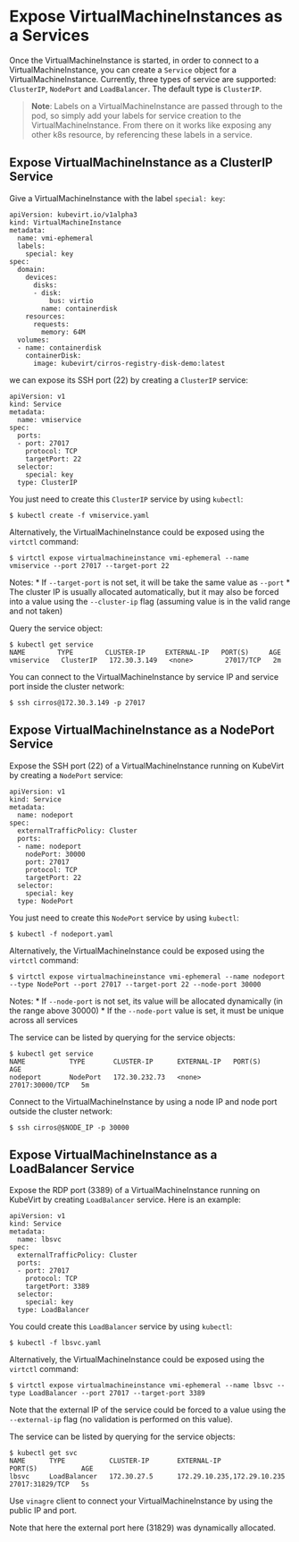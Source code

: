 # Expose VirtualMachineInstances as a Services

Once the VirtualMachineInstance is started, in order to connect to a
VirtualMachineInstance, you can create a `Service` object for a
VirtualMachineInstance. Currently, three types of service are supported:
`ClusterIP`, `NodePort` and `LoadBalancer`. The default type is
`ClusterIP`.

> **Note**: Labels on a VirtualMachineInstance are passed through to the
> pod, so simply add your labels for service creation to the
> VirtualMachineInstance. From there on it works like exposing any other
> k8s resource, by referencing these labels in a service.

## Expose VirtualMachineInstance as a ClusterIP Service

Give a VirtualMachineInstance with the label `special: key`:

    apiVersion: kubevirt.io/v1alpha3
    kind: VirtualMachineInstance
    metadata:
      name: vmi-ephemeral
      labels:
        special: key
    spec:
      domain:
        devices:
          disks:
          - disk:
              bus: virtio
            name: containerdisk
        resources:
          requests:
            memory: 64M
      volumes:
      - name: containerdisk
        containerDisk:
          image: kubevirt/cirros-registry-disk-demo:latest

we can expose its SSH port (22) by creating a `ClusterIP` service:

    apiVersion: v1
    kind: Service
    metadata:
      name: vmiservice
    spec:
      ports:
      - port: 27017
        protocol: TCP
        targetPort: 22
      selector:
        special: key
      type: ClusterIP

You just need to create this `ClusterIP` service by using `kubectl`:

    $ kubectl create -f vmiservice.yaml

Alternatively, the VirtualMachineInstance could be exposed using the
`virtctl` command:

    $ virtctl expose virtualmachineinstance vmi-ephemeral --name vmiservice --port 27017 --target-port 22

Notes: \* If `--target-port` is not set, it will be take the same value
as `--port` \* The cluster IP is usually allocated automatically, but it
may also be forced into a value using the `--cluster-ip` flag (assuming
value is in the valid range and not taken)

Query the service object:

    $ kubectl get service
    NAME        TYPE        CLUSTER-IP     EXTERNAL-IP   PORT(S)     AGE
    vmiservice   ClusterIP   172.30.3.149   <none>        27017/TCP   2m

You can connect to the VirtualMachineInstance by service IP and service
port inside the cluster network:

    $ ssh cirros@172.30.3.149 -p 27017

## Expose VirtualMachineInstance as a NodePort Service

Expose the SSH port (22) of a VirtualMachineInstance running on KubeVirt
by creating a `NodePort` service:

    apiVersion: v1
    kind: Service
    metadata:
      name: nodeport
    spec:
      externalTrafficPolicy: Cluster
      ports:
      - name: nodeport
        nodePort: 30000
        port: 27017
        protocol: TCP
        targetPort: 22
      selector:
        special: key
      type: NodePort

You just need to create this `NodePort` service by using `kubectl`:

    $ kubectl -f nodeport.yaml

Alternatively, the VirtualMachineInstance could be exposed using the
`virtctl` command:

    $ virtctl expose virtualmachineinstance vmi-ephemeral --name nodeport --type NodePort --port 27017 --target-port 22 --node-port 30000

Notes: \* If `--node-port` is not set, its value will be allocated
dynamically (in the range above 30000) \* If the `--node-port` value is
set, it must be unique across all services

The service can be listed by querying for the service objects:

    $ kubectl get service
    NAME           TYPE       CLUSTER-IP      EXTERNAL-IP   PORT(S)           AGE
    nodeport       NodePort   172.30.232.73   <none>        27017:30000/TCP   5m

Connect to the VirtualMachineInstance by using a node IP and node port
outside the cluster network:

    $ ssh cirros@$NODE_IP -p 30000

## Expose VirtualMachineInstance as a LoadBalancer Service

Expose the RDP port (3389) of a VirtualMachineInstance running on
KubeVirt by creating `LoadBalancer` service. Here is an example:

    apiVersion: v1
    kind: Service
    metadata:
      name: lbsvc
    spec:
      externalTrafficPolicy: Cluster
      ports:
      - port: 27017
        protocol: TCP
        targetPort: 3389
      selector:
        special: key
      type: LoadBalancer

You could create this `LoadBalancer` service by using `kubectl`:

    $ kubectl -f lbsvc.yaml

Alternatively, the VirtualMachineInstance could be exposed using the
`virtctl` command:

    $ virtctl expose virtualmachineinstance vmi-ephemeral --name lbsvc --type LoadBalancer --port 27017 --target-port 3389

Note that the external IP of the service could be forced to a value
using the `--external-ip` flag (no validation is performed on this
value).

The service can be listed by querying for the service objects:

    $ kubectl get svc
    NAME      TYPE           CLUSTER-IP       EXTERNAL-IP                   PORT(S)           AGE
    lbsvc     LoadBalancer   172.30.27.5      172.29.10.235,172.29.10.235   27017:31829/TCP   5s

Use `vinagre` client to connect your VirtualMachineInstance by using the
public IP and port.

Note that here the external port here (31829) was dynamically allocated.
